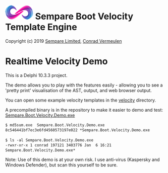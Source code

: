 # ![](../../images/sempare-logo-45px.png) Sempare Boot Velocity Template Engine

Copyright (c) 2019 [Sempare Limited](http://www.sempare.ltd), [Conrad Vermeulen](mailto:conrad.vermeulen@gmail.com)

# Realtime Velocity Demo

This is a Delphi 10.3.3 project.

The demo allows you to play with the features easily - allowing you to see a 'pretty print' visualisation of the AST, output, and web browser output.

You can open some example velocity templates in the [velocity](./velocity) directory.

A precompiled binary is in the repository to make it easier to demo and test: [Sempare.Boot.Velocity.Demo.exe](./Sempare.Boot.Velocity.Demo.exe)


```
$ md5sum.exe  Sempare.Boot.Velocity.Demo.exe
8c546441bf7ec3e6fd4560573197e022 *Sempare.Boot.Velocity.Demo.exe

$ ls -al Sempare.Boot.Velocity.Demo.exe
-rwxr-xr-x 1 conrad 197121 3403776 Jan  6 16:21 Sempare.Boot.Velocity.Demo.exe*

```

Note: Use of this demo is at your own risk. I use anti-virus (Kaspersky and Windows Defender), but scan this yourself to be sure.
